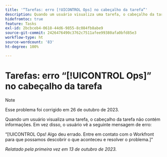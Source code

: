 ```yaml
---
title: '“Tarefas: erro [!UICONTROL Ops] no cabeçalho da tarefa”'
description: Quando um usuário visualiza uma tarefa, o cabeçalho da tarefa não contém informações. Em vez disso, a pessoa vê uma mensagem que diz “Ops”.
hidefromtoc: true
feature: Tasks
exl-id: 2bcbceb4-0618-44d6-9855-8c084fb8abe9
source-git-commit: 2426476490c3762c7511afee99380afa0bfd85e3
workflow-type: ht
source-wordcount: '83'
ht-degree: 100%

---
```


# Tarefas: erro “[!UICONTROL Ops]” no cabeçalho da tarefa

>[!NOTE]
>
>Esse problema foi corrigido em 26 de outubro de 2023.

Quando um usuário visualiza uma tarefa, o cabeçalho da tarefa não contém informações. Em vez disso, o usuário vê a seguinte mensagem de erro:

“[!UICONTROL Ops! Algo deu errado. Entre em contato com o Workfront para que possamos descobrir o que aconteceu e resolver o problema.]”


_Relatado pela primeira vez em 13 de outubro de 2023._
